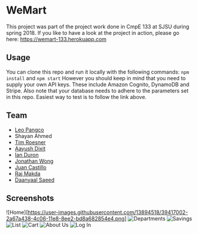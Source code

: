 # WeMart

This project was part of the project work done in CmpE 133 at SJSU during spring 2018. If you like to have a look at the project in action, please go here: https://wemart-133.herokuapp.com

## Usage
You can clone this repo and run it locally with the following commands: `npm install` and `npm start` However you should keep in mind that you need to supply your own API keys. These include Amazon Cognito, DynamoDB and Stripe. Also note that your database needs to adhere to the parameters set in this repo. Easiest way to test is to follow the link above. 

## Team
- [Leo Pangco](https://github.com/lpangco)
- Shayan Ahmed
- [Tim Roesner](https://github.com/timroesner)
- [Aayush Dixit](https://github.com/dixitaayush8)
- [Ian Duron](https://github.com/ianduron)
- [Jonathan Wong](https://github.com/jonlikesapples)
- [Juan Castillo](https://github.com/juancstlm)
- [Raj Makda](https://github.com/rajmakda)
- [Daanyaal Saeed](https://github.com/Delta09)

## Screenshots
![Home][https://user-images.githubusercontent.com/13894518/39417002-2a67a438-4c06-11e8-8ee2-bd8a682854e4.png]
![Departments](https://user-images.githubusercontent.com/13894518/39418508-a83aa000-4c0f-11e8-9805-3bea115a87a4.png)
![Savings](https://user-images.githubusercontent.com/13894518/39418517-b223a88c-4c0f-11e8-9962-64a60a0fcad1.png)
![List](https://user-images.githubusercontent.com/13894518/39418520-b402f7a2-4c0f-11e8-8010-70ca56761aff.png)
![Cart](https://user-images.githubusercontent.com/13894518/39418522-b61d0adc-4c0f-11e8-9221-f913cfd823c5.png)
![About Us](https://user-images.githubusercontent.com/13894518/39418536-d237cdb0-4c0f-11e8-9aaf-402dc068c244.png)
![Log In](https://user-images.githubusercontent.com/13894518/39418552-e4e05770-4c0f-11e8-9588-e15daf14ab3b.png)
